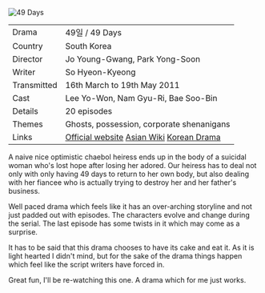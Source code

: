 ![49 Days](49_days.jpg)

| | |
|-|-|
Drama|49&#51068; / 49 Days
Country|South Korea
Director|Jo Young-Gwang, Park Yong-Soon
Writer|So Hyeon-Kyeong
Transmitted|16th March to 19th May 2011
Cast|Lee Yo-Won, Nam Gyu-Ri, Bae Soo-Bin
Details|20 episodes
Themes|Ghosts, possession, corporate shenanigans
Links|[Official website](https://programs.sbs.co.kr/drama/49days/about/51832/) [Asian Wiki](http://asianwiki.com/49_Days_-_Korean_Drama) [Korean Drama](https://www.koreandrama.org/49-days/)

A naive nice optimistic chaebol heiress ends up in the body of
a suicidal woman who's lost hope after losing her adored.
Our heiress has to deal not only with only having 49 days to return to her own
body, but also dealing with her fiancee who is actually trying to destroy
her and her father's business.

Well paced drama which feels like it has an over-arching storyline
and not just padded out with episodes. The characters evolve and
change during the serial. The last episode has some twists in it
which may come as a surprise.

It has to be said that this drama chooses to have its cake and
eat it. As it is light hearted I didn't mind, but
for the sake of the drama things happen which feel like the
script writers have forced in.

Great fun, I'll be re-watching this one. A drama which for me
just works.
